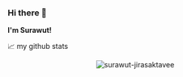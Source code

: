 ### Hi there 👋

**I'm Surawut!**

<!--
**surawut-jirasaktavee/surawut-jirasaktavee** is a ✨ _special_ ✨ repository because its `README.md` (this file) appears on your GitHub profile.

Here are some ideas to get you started:

- 🔭 I’m currently working on ...
- 🌱 I’m currently learning ...
- 👯 I’m looking to collaborate on ...
- 🤔 I’m looking for help with ...
- 💬 Ask me about ...
- 📫 How to reach me: ...
- 😄 Pronouns: ...
- ⚡ Fun fact: ...
-->

📈 my github stats

<p align="center"> <img src="https://github-readme-stats.vercel.app/api?username=surawut-jirasaktavee&show_icons=true&theme=gotham" alt="surawut-jirasaktavee" />

